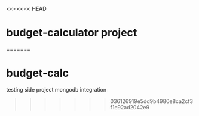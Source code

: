 <<<<<<< HEAD
# budget-calculator project
=======
# budget-calc
testing side project mongodb integration
>>>>>>> 036126919e5dd9b4980e8ca2cf3f1e92ad2042e9
